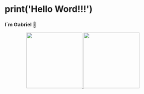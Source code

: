 # print('Hello Word!!!')

### I´m Gabriel 👋

<div align="center">
  <a href="https://github.com/gabrielgcarvalho">
  <img height="180em" src="https://github-readme-stats.vercel.app/api?username=gabrielgcarvalho&show_icons=true&theme=gradient&include_all_commits=true&count_private=true"/>
  <img height="180em" src="https://github-readme-stats.vercel.app/api/top-langs/?username=gabrielgcarvalho&layout=compact&langs_count=7&theme=gradinet"/>
</div>
